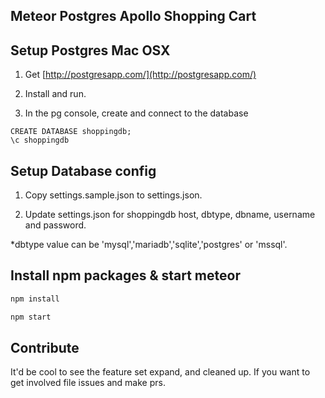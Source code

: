 ## Meteor Postgres Apollo Shopping Cart

## Setup Postgres Mac OSX

1. Get [http://postgresapp.com/](http://postgresapp.com/)

2. Install and run.

3. In the pg console, create and connect to the database
```
CREATE DATABASE shoppingdb;
\c shoppingdb
```
## Setup Database config
1. Copy settings.sample.json to settings.json.

2. Update settings.json for shoppingdb host,
dbtype, dbname, username and password.

*dbtype value can be 'mysql','mariadb','sqlite','postgres' or 'mssql'.

## Install npm packages & start meteor
```js
npm install

npm start
```


## Contribute
It'd be cool to see the feature set expand, and cleaned up. If you want to get involved file issues and
make prs.
